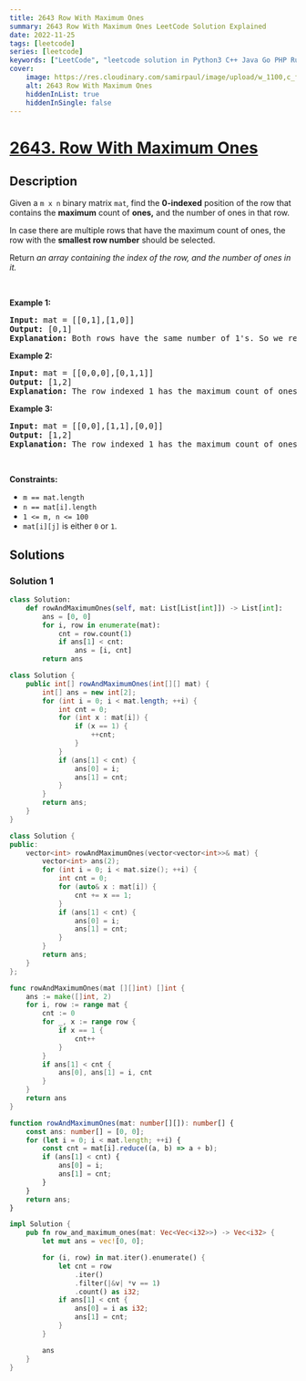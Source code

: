```yaml
---
title: 2643 Row With Maximum Ones
summary: 2643 Row With Maximum Ones LeetCode Solution Explained
date: 2022-11-25
tags: [leetcode]
series: [leetcode]
keywords: ["LeetCode", "leetcode solution in Python3 C++ Java Go PHP Ruby Swift TypeScript Rust C# JavaScript C", "2643 Row With Maximum Ones LeetCode Solution Explained in all languages"]
cover:
    image: https://res.cloudinary.com/samirpaul/image/upload/w_1100,c_fit,co_rgb:FFFFFF,l_text:Arial_75_bold:2643 Row With Maximum Ones - Solution Explained/problem-solving.webp
    alt: 2643 Row With Maximum Ones
    hiddenInList: true
    hiddenInSingle: false
---
```



# [2643. Row With Maximum Ones](https://leetcode.com/problems/row-with-maximum-ones)


## Description

<p>Given a <code>m x n</code> binary matrix <code>mat</code>, find the <strong>0-indexed</strong> position of the row that contains the <strong>maximum</strong> count of <strong>ones,</strong> and the number of ones in that row.</p>

<p>In case there are multiple rows that have the maximum count of ones, the row with the <strong>smallest row number</strong> should be selected.</p>

<p>Return<em> an array containing the index of the row, and the number of ones in it.</em></p>

<p>&nbsp;</p>
<p><strong class="example">Example 1:</strong></p>

<pre>
<strong>Input:</strong> mat = [[0,1],[1,0]]
<strong>Output:</strong> [0,1]
<strong>Explanation:</strong> Both rows have the same number of 1&#39;s. So we return the index of the smaller row, 0, and the maximum count of ones (1<code>)</code>. So, the answer is [0,1]. 
</pre>

<p><strong class="example">Example 2:</strong></p>

<pre>
<strong>Input:</strong> mat = [[0,0,0],[0,1,1]]
<strong>Output:</strong> [1,2]
<strong>Explanation:</strong> The row indexed 1 has the maximum count of ones <code>(2)</code>. So we return its index, <code>1</code>, and the count. So, the answer is [1,2].
</pre>

<p><strong class="example">Example 3:</strong></p>

<pre>
<strong>Input:</strong> mat = [[0,0],[1,1],[0,0]]
<strong>Output:</strong> [1,2]
<strong>Explanation:</strong> The row indexed 1 has the maximum count of ones (2). So the answer is [1,2].
</pre>

<p>&nbsp;</p>
<p><strong>Constraints:</strong></p>

<ul>
	<li><code>m == mat.length</code>&nbsp;</li>
	<li><code>n == mat[i].length</code>&nbsp;</li>
	<li><code>1 &lt;= m, n &lt;= 100</code>&nbsp;</li>
	<li><code>mat[i][j]</code> is either <code>0</code> or <code>1</code>.</li>
</ul>

## Solutions

### Solution 1

<!-- tabs:start -->

```python
class Solution:
    def rowAndMaximumOnes(self, mat: List[List[int]]) -> List[int]:
        ans = [0, 0]
        for i, row in enumerate(mat):
            cnt = row.count(1)
            if ans[1] < cnt:
                ans = [i, cnt]
        return ans
```

```java
class Solution {
    public int[] rowAndMaximumOnes(int[][] mat) {
        int[] ans = new int[2];
        for (int i = 0; i < mat.length; ++i) {
            int cnt = 0;
            for (int x : mat[i]) {
                if (x == 1) {
                    ++cnt;
                }
            }
            if (ans[1] < cnt) {
                ans[0] = i;
                ans[1] = cnt;
            }
        }
        return ans;
    }
}
```

```cpp
class Solution {
public:
    vector<int> rowAndMaximumOnes(vector<vector<int>>& mat) {
        vector<int> ans(2);
        for (int i = 0; i < mat.size(); ++i) {
            int cnt = 0;
            for (auto& x : mat[i]) {
                cnt += x == 1;
            }
            if (ans[1] < cnt) {
                ans[0] = i;
                ans[1] = cnt;
            }
        }
        return ans;
    }
};
```

```go
func rowAndMaximumOnes(mat [][]int) []int {
	ans := make([]int, 2)
	for i, row := range mat {
		cnt := 0
		for _, x := range row {
			if x == 1 {
				cnt++
			}
		}
		if ans[1] < cnt {
			ans[0], ans[1] = i, cnt
		}
	}
	return ans
}
```

```ts
function rowAndMaximumOnes(mat: number[][]): number[] {
    const ans: number[] = [0, 0];
    for (let i = 0; i < mat.length; ++i) {
        const cnt = mat[i].reduce((a, b) => a + b);
        if (ans[1] < cnt) {
            ans[0] = i;
            ans[1] = cnt;
        }
    }
    return ans;
}
```

```rust
impl Solution {
    pub fn row_and_maximum_ones(mat: Vec<Vec<i32>>) -> Vec<i32> {
        let mut ans = vec![0, 0];

        for (i, row) in mat.iter().enumerate() {
            let cnt = row
                .iter()
                .filter(|&v| *v == 1)
                .count() as i32;
            if ans[1] < cnt {
                ans[0] = i as i32;
                ans[1] = cnt;
            }
        }

        ans
    }
}
```

<!-- tabs:end -->

<!-- end -->
